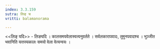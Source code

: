 ```yaml
---
index: 3.3.159
sutra: लिङ् च
vritti: balamanorama

---
```

<<लिङ् यदि>> - लिङ्यदि । कालसमयवेलास्वत्यनुवर्तते । सर्वलकारापवादः, तुमुनपवादश्च । भुञ्जीत भवानिति यत्तस्यकालः समयो वेला वेत्यन्वयः । 